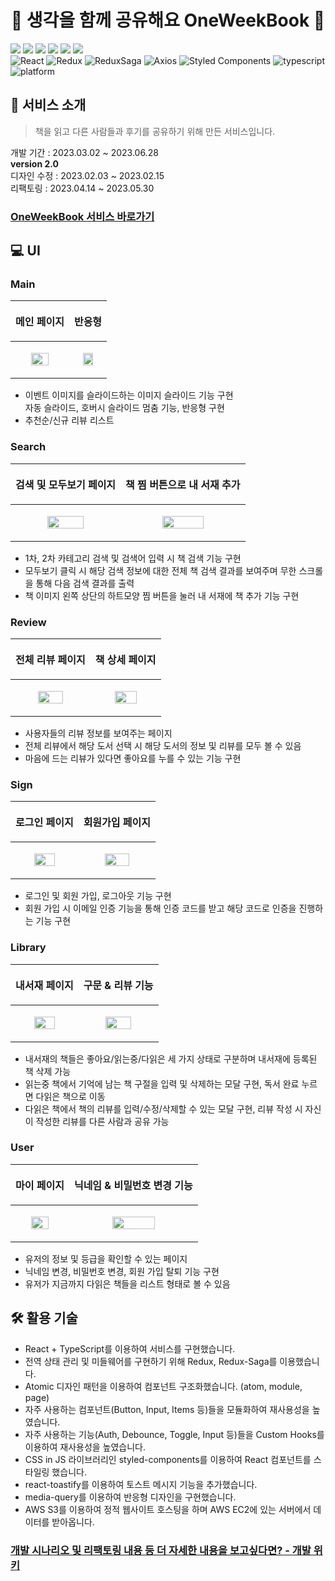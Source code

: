 <h1 align="center">📖 생각을 함께 공유해요 OneWeekBook 📖</h1>
<div>
<img src="https://img.shields.io/badge/React-61DAFB?style=flat-square&logo=React&logoColor=white"/>
<img src="https://img.shields.io/badge/Redux-764ABC?style=flat-square&logo=Redux&logoColor=white"/>
<img src="https://img.shields.io/badge/Redux Saga-47A248?style=flat-square&logo=Redux-Saga&logoColor=white"/>
<img src="https://img.shields.io/badge/TypeScript-blue?style=flat-square&logo=TypeScript&logoColor=white"/>
<img src="https://img.shields.io/badge/Webpack-8DD6F9?style=flat-square&logo=Webpack&logoColor=white"/>
<img src="https://img.shields.io/badge/Amazon S3-232F3E?style=flat-square&logo=Amazon AWS&logoColor=white"/>
<div>
<img alt="React" src="https://img.shields.io/badge/React-18.2.0-red.svg"> <img alt="Redux" src="https://img.shields.io/badge/Redux-7.2.6-9cf.svg"> <img alt="ReduxSaga" src="https://img.shields.io/badge/Redux Saga-1.1.3-9cf.svg">  <img alt="Axios" src="https://img.shields.io/badge/Axios-0.26.1-red.svg"> <img alt="Styled Components" src="https://img.shields.io/badge/Styled Components-5.3.5-green.svg"> <img alt="typescript" src="https://img.shields.io/badge/typescript-4.7.4-blue.svg"> <img alt="platform" src="https://img.shields.io/badge/platform-Web-orange.svg">
  
## 👦 서비스 소개

> 책을 읽고 다른 사람들과 후기를 공유하기 위해 만든 서비스입니다.
  
개발 기간 : 2023.03.02 ~ 2023.06.28  
**version 2.0**  
디자인 수정 : 2023.02.03 ~ 2023.02.15  
리팩토링 : 2023.04.14 ~ 2023.05.30  

### [OneWeekBook 서비스 바로가기](http://oneweekbook.s3-website.ap-northeast-2.amazonaws.com/)

## 💻 UI

### Main

|<p align="center">메인 페이지</p>|<p align="center">반응형</p>|
|------|------|
|<p align="center"><img src="https://github.com/OneWeekBook/OneWeekBook_FE/assets/49552804/ce308004-1aa8-4491-b6ec-2d6578874747.gif" width=60%/></p> |<p align="center"><img src="https://github.com/OneWeekBook/OneWeekBook_FE/assets/49552804/9a06ef3e-8c2a-446a-9710-a098aa8ce709.gif" width=60%/></p> |

- 이벤트 이미지를 슬라이드하는 이미지 슬라이드 기능 구현  
  자동 슬라이드, 호버시 슬라이드 멈춤 기능, 반응형 구현
- 추천순/신규 리뷰 리스트 
  
### Search
  
|<p align="center">검색 및 모두보기 페이지</p>|<p align="center">책 찜 버튼으로 내 서재 추가</p>|
|------|------|
|<p align="center"><img src="https://github.com/OneWeekBook/OneWeekBook_FE/assets/49552804/e55eb2ae-28fd-47e6-a977-2359f74a8775.gif" width=60%/></p> |<p align="center"><img src="https://github.com/OneWeekBook/OneWeekBook_FE/assets/49552804/e1f74762-512d-4e13-8a65-4156fef16f15.gif" width=60%/></p> |
  
- 1차, 2차 카테고리 검색 및 검색어 입력 시 책 검색 기능 구현
- 모두보기 클릭 시 해당 검색 정보에 대한 전체 책 검색 결과를 보여주며 무한 스크롤을 통해 다음 검색 결과를 출력
- 책 이미지 왼쪽 상단의 하트모양 찜 버튼을 눌러 내 서재에 책 추가 기능 구현
  
### Review
|<p align="center">전체 리뷰 페이지</p>|<p align="center">책 상세 페이지</p>|
|------|------|
|<p align="center"><img src="https://github.com/OneWeekBook/OneWeekBook_FE/assets/49552804/14df81ef-79f2-4df7-9463-be297e8b3cf9.gif" width=60%/></p> |<p align="center"><img src="https://github.com/OneWeekBook/OneWeekBook_FE/assets/49552804/69170cb4-6368-4dc6-889d-cec7d552556c.gif" width=60%/></p> |
  
- 사용자들의 리뷰 정보를 보여주는 페이지
- 전체 리뷰에서 해당 도서 선택 시 해당 도서의 정보 및 리뷰를 모두 볼 수 있음
- 마음에 드는 리뷰가 있다면 좋아요를 누를 수 있는 기능 구현
  
### Sign
|<p align="center">로그인 페이지</p>|<p align="center">회원가입 페이지</p>|
|------|------|
|<p align="center"><img src="https://github.com/OneWeekBook/OneWeekBook_FE/assets/49552804/7be05ca2-583a-4167-bc57-1563defa988e.gif" width=60%/></p> |<p align="center"><img src="https://github.com/OneWeekBook/OneWeekBook_FE/assets/49552804/c2570930-2a39-4b79-9308-97f5f8013843.gif" width=60%/></p> |
  
- 로그인 및 회원 가입, 로그아웃 기능 구현
- 회원 가입 시 이메일 인증 기능을 통해 인증 코드를 받고 해당 코드로 인증을 진행하는 기능 구현

### Library
|<p align="center">내서재 페이지</p>|<p align="center">구문 & 리뷰 기능</p>|
|------|------|
|<p align="center"><img src="https://github.com/OneWeekBook/OneWeekBook_FE/assets/49552804/d0edbf2a-d333-4d89-9042-a570bd1c6d72.gif" width=60%/></p> |<p align="center"><img src="https://github.com/OneWeekBook/OneWeekBook_FE/assets/49552804/c55db0a3-8566-45b5-88be-918cae2ac18e.gif" width=60%/></p> |
  
- 내서재의 책들은 좋아요/읽는중/다읽은 세 가지 상태로 구분하며 내서재에 등록된 책 삭제 가능
- 읽는중 책에서 기억에 남는 책 구절을 입력 및 삭제하는 모달 구현, 독서 완료 누르면 다읽은 책으로 이동
- 다읽은 책에서 책의 리뷰를 입력/수정/삭제할 수 있는 모달 구현, 리뷰 작성 시 자신이 작성한 리뷰를 다른 사람과 공유 가능

### User
|<p align="center">마이 페이지</p>|<p align="center">닉네임 & 비밀번호 변경 기능</p>|
|------|------|
|<p align="center"><img src="https://github.com/OneWeekBook/OneWeekBook_FE/assets/49552804/173b24ed-c66d-4c3c-bc2c-8377c259c754.gif" width=60%/></p> |<p align="center"><img src="https://github.com/OneWeekBook/OneWeekBook_FE/assets/49552804/d7002130-79eb-4a63-bd00-939cb682faf6.gif" width=60%/></p> |
  
- 유저의 정보 및 등급을 확인할 수 있는 페이지
- 닉네임 변경, 비밀번호 변경, 회원 가입 탈퇴 기능 구현
- 유저가 지금까지 다읽은 책들을 리스트 형태로 볼 수 있음
  
## 🛠 활용 기술

- React + TypeScript를 이용하여 서비스를 구현했습니다.
- 전역 상태 관리 및 미들웨어를 구현하기 위해 Redux, Redux-Saga를 이용했습니다.  
- Atomic 디자인 패턴을 이용하여 컴포넌트 구조화했습니다. (atom, module, page)  
- 자주 사용하는 컴포넌트(Button, Input, Items 등)들을 모듈화하여 재사용성을 높였습니다.
- 자주 사용하는 기능(Auth, Debounce, Toggle, Input 등)들을 Custom Hooks를 이용하여 재사용성을 높였습니다.
- CSS in JS 라이브러리인 styled-components를 이용하여 React 컴포넌트를 스타일링 했습니다.
- react-toastify를 이용하여 토스트 메시지 기능을 추가했습니다. 
- media-query를 이용하여 반응형 디자인을 구현했습니다.
- AWS S3를 이용하여 정적 웹사이트 호스팅을 하며 AWS EC2에 있는 서버에서 데이터를 받아옵니다.

### [개발 시나리오 및 리팩토링 내용 등 더 자세한 내용을 보고싶다면? - 개발 위키](https://github.com/OneWeekBook/OneWeekBook_FE/wiki)
